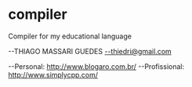 # compiler
Compiler for my educational language

--THIAGO MASSARI GUEDES
--thiedri@gmail.com

--Personal: http://www.blogaro.com.br/
--Profissional: http://www.simplycpp.com/
